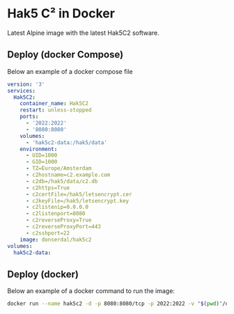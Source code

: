 # Hak5 C² in Docker

Latest Alpine image with the latest Hak5C2 software. 

## Deploy (docker Compose)

Below an example of a docker compose file

```yaml
version: '3'
services:
  Hak5C2:
    container_name: Hak5C2
    restart: unless-stopped
    ports:
      - '2022:2022'
      - '8080:8080'
    volumes:
      - 'hak5c2-data:/hak5/data'
    environment:
      - UID=1000
      - GID=1000
      - TZ=Europe/Amsterdam
      - c2hostname=c2.example.com
      - c2db=/hak5/data/c2.db
      - c2https=True
      - c2certFile=/hak5/letsencrypt.cer
      - c2keyFile=/hak5/letsencrypt.key
      - c2listenip=0.0.0.0 
      - c2listenport=8080
      - c2reverseProxy=True
      - c2reverseProxyPort=443
      - c2sshport=22
    image: donserdal/hak5c2
volumes:
  hak5c2-data:
```

## Deploy (docker)

Below an example of a docker command to run the image:

```sh
docker run --name hak5c2 -d -p 8080:8080/tcp -p 2022:2022 -v "$(pwd)"/data:/hak5/data -e 'c2hostname=c2.example.com' donserdal/hak5c2
```
